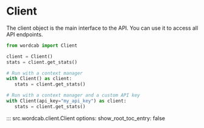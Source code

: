 # Client

The client object is the main interface to the API. You can use it to access all API endpoints.

```python
from wordcab import Client

client = Client()
stats = client.get_stats()

# Run with a context manager
with Client() as client:
   stats = client.get_stats()

# Run with a context manager and a custom API key
with Client(api_key="my_api_key") as client:
   stats = client.get_stats()
```

::: src.wordcab.client.Client
   options:
      show_root_toc_entry: false
